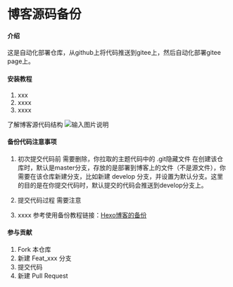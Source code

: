 # 博客源码备份

#### 介绍
这是自动化部署仓库，从github上将代码推送到gitee上，然后自动化部署gitee page上。

#### 安装教程

1.  xxx
2.  xxxx
3.  xxxx

了解博客源代码结构
![输入图片说明](https://images.gitee.com/uploads/images/2022/0602/163108_b6cc9d83_11073304.png "屏幕截图.png")
#### 备份代码注意事项

1.  初次提交代码前
需要删除，你拉取的主题代码中的 .git隐藏文件
在创建该仓库时，默认是master分支，存放的是部署到博客上的文件（不是源文件），你需要在该仓库新建分支，比如新建 develop 分支，并设置为默认分支。这里的目的是在你提交代码时，默认提交的代码会推送到develop分支上。

2.  提交代码过程
需要注意

3.  xxxx
参考使用备份教程链接：[Hexo博客的备份](https://blog.csdn.net/qq_21040559/article/details/109702142)

#### 参与贡献

1.  Fork 本仓库
2.  新建 Feat_xxx 分支
3.  提交代码
4.  新建 Pull Request

